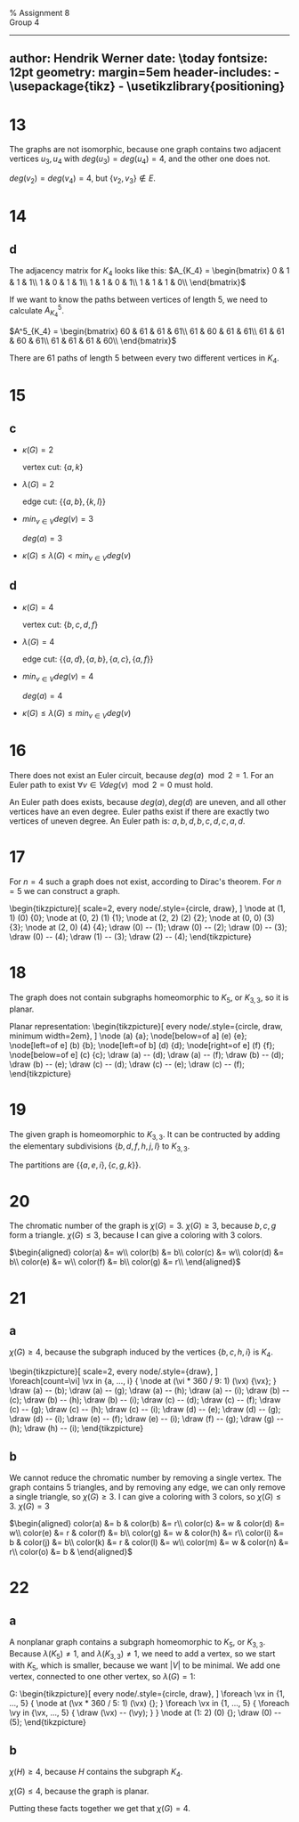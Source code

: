 % Assignment 8\
	Group 4

---
author: Hendrik Werner
date: \today
fontsize: 12pt
geometry: margin=5em
header-includes:
	- \usepackage{tikz}
	- \usetikzlibrary{positioning}
---

# 13

The graphs are not isomorphic, because one graph contains two adjacent vertices $u_3, u_4$ with $deg(u_3) = deg(u_4) = 4$, and the other one does not.

$deg(v_2) = deg(v_4) = 4$, but $\{v_2, v_3\} \not \in E$.

# 14
## d
The adjacency matrix for $K_4$ looks like this:
$A_{K_4} = \begin{bmatrix}
	0 & 1 & 1 & 1\\
	1 & 0 & 1 & 1\\
	1 & 1 & 0 & 1\\
	1 & 1 & 1 & 0\\
\end{bmatrix}$

If we want to know the paths between vertices of length 5, we need to calculate $A^5_{K_4}$.

$A^5_{K_4} = \begin{bmatrix}
	60 & 61 & 61 & 61\\
	61 & 60 & 61 & 61\\
	61 & 61 & 60 & 61\\
	61 & 61 & 61 & 60\\
\end{bmatrix}$

There are 61 paths of length 5 between every two different vertices in $K_4$.

# 15
## c
* $\kappa(G) = 2$

	vertex cut: $\{a, k\}$
* $\lambda(G) = 2$

	edge cut: $\{\{a, b\}, \{k, l\}\}$
* $min_{v \in V} deg(v) = 3$

	$deg(a) = 3$
* $\kappa(G) \leq \lambda(G) < min_{v \in V} deg(v)$

## d
* $\kappa(G) = 4$

	vertex cut: $\{b, c, d, f\}$
* $\lambda(G) = 4$

	edge cut: $\{\{a, d\}, \{a, b\}, \{a, c\}, \{a, f\}\}$
* $min_{v \in V} deg(v) = 4$

	$deg(a) = 4$
* $\kappa(G) \leq \lambda(G) \leq min_{v \in V} deg(v)$

# 16

There does not exist an Euler circuit, because $deg(a) \mod 2 = 1$. For an Euler path to exist $\forall v \in V deg(v) \mod 2 = 0$ must hold.

An Euler path does exists, because $deg(a), deg(d)$ are uneven, and all other vertices have an even degree. Euler paths exist if there are exactly two vertices of uneven degree. An Euler path is: $a, b, d, b, c, d, c, a, d$.

# 17

For $n = 4$ such a graph does not exist, according to Dirac's theorem. For $n = 5$ we can construct a graph.

\begin{tikzpicture}[
	scale=2,
	every node/.style={circle, draw},
]
	\node at (1, 1) (0) {0};
	\node at (0, 2) (1) {1};
	\node at (2, 2) (2) {2};
	\node at (0, 0) (3) {3};
	\node at (2, 0) (4) {4};
	\draw (0) -- (1);
	\draw (0) -- (2);
	\draw (0) -- (3);
	\draw (0) -- (4);
	\draw (1) -- (3);
	\draw (2) -- (4);
\end{tikzpicture}

# 18

The graph does not contain subgraphs homeomorphic to $K_5$, or $K_{3, 3}$, so it is planar.

Planar representation:
\begin{tikzpicture}[
	every node/.style={circle, draw, minimum width=2em},
]
	\node (a) {a};
	\node[below=of a] (e) {e};
	\node[left=of e] (b) {b};
	\node[left=of b] (d) {d};
	\node[right=of e] (f) {f};
	\node[below=of e] (c) {c};
	\draw (a) -- (d);
	\draw (a) -- (f);
	\draw (b) -- (d);
	\draw (b) -- (e);
	\draw (c) -- (d);
	\draw (c) -- (e);
	\draw (c) -- (f);
\end{tikzpicture}

# 19

The given graph is homeomorphic to $K_{3, 3}$. It can be contructed by adding the elementary subdivisions $\{b, d, f, h, j, l\}$ to $K_{3, 3}$.

The partitions are $\{\{a, e, i\}, \{c, g, k\}\}$.

# 20

The chromatic number of the graph is $\chi(G) = 3$. $\chi(G) \geq 3$, because $b, c, g$ form a triangle. $\chi(G) \leq 3$, because I can give a coloring with 3 colors.

$\begin{aligned}
	color(a) &= w\\
	color(b) &= b\\
	color(c) &= w\\
	color(d) &= b\\
	color(e) &= w\\
	color(f) &= b\\
	color(g) &= r\\
\end{aligned}$

# 21
## a
$\chi(G) \geq 4$, because the subgraph induced by the vertices $\{b, c, h, i\}$ is $K_4$.

\begin{tikzpicture}[
	scale=2,
	every node/.style={draw},
]
	\foreach[count=\vi] \vx in {a, ..., i} {
		\node at (\vi * 360 / 9: 1) (\vx) {\vx};
	}
	\draw (a) -- (b);
	\draw (a) -- (g);
	\draw (a) -- (h);
	\draw (a) -- (i);
	\draw (b) -- (c);
	\draw (b) -- (h);
	\draw (b) -- (i);
	\draw (c) -- (d);
	\draw (c) -- (f);
	\draw (c) -- (g);
	\draw (c) -- (h);
	\draw (c) -- (i);
	\draw (d) -- (e);
	\draw (d) -- (g);
	\draw (d) -- (i);
	\draw (e) -- (f);
	\draw (e) -- (i);
	\draw (f) -- (g);
	\draw (g) -- (h);
	\draw (h) -- (i);
\end{tikzpicture}

## b
We cannot reduce the chromatic number by removing a single vertex. The graph contains 5 triangles, and by removing any edge, we can only remove a single triangle, so $\chi(G) \geq 3$. I can give a coloring with 3 colors, so $\chi(G) \leq 3$. $\chi(G) = 3$

$\begin{aligned}
	color(a) &= b &
	color(b) &= r\\
	color(c) &= w &
	color(d) &= w\\
	color(e) &= r &
	color(f) &= b\\
	color(g) &= w &
	color(h) &= r\\
	color(i) &= b &
	color(j) &= b\\
	color(k) &= r &
	color(l) &= w\\
	color(m) &= w &
	color(n) &= r\\
	color(o) &= b &
\end{aligned}$

# 22
## a
A nonplanar graph contains a subgraph homeomorphic to $K_5$, or $K_{3, 3}$. Because $\lambda(K_5) \neq 1$, and $\lambda(K_{3, 3}) \neq 1$, we need to add a vertex, so we start with $K_5$, which is smaller, because we want $|V|$ to be minimal. We add one vertex, connected to one other vertex, so $\lambda(G) = 1$:

G:
\begin{tikzpicture}[
	every node/.style={circle, draw},
]
	\foreach \vx in {1, ..., 5} {
		\node at (\vx * 360 / 5: 1) (\vx) {};
	}
	\foreach \vx in {1, ..., 5} {
		\foreach \vy  in {\vx, ..., 5} {
			\draw (\vx) -- (\vy);
		}
	}
	\node at (1: 2) (0) {};
	\draw (0) -- (5);
\end{tikzpicture}

## b
$\chi(H) \geq 4$, because $H$ contains the subgraph $K_4$.

$\chi(G) \leq 4$, because the graph is planar.

Putting these facts together we get that $\chi(G) = 4$.
